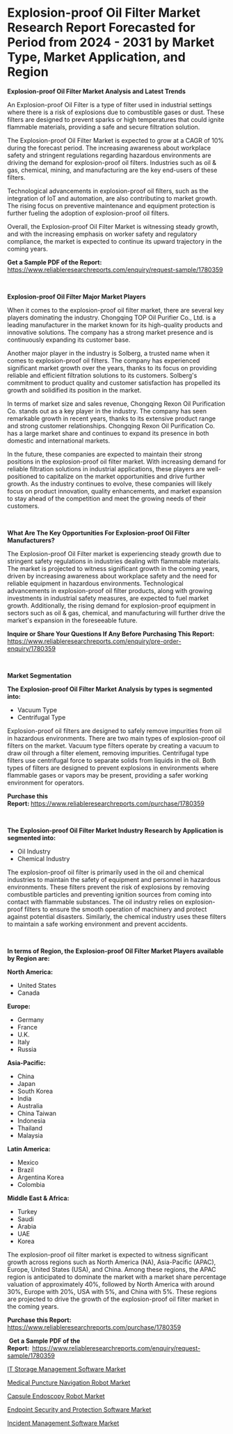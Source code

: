 <p><h1>Explosion-proof Oil Filter Market Research Report Forecasted for Period from 2024 -  2031 by Market Type, Market Application, and Region</h1></p><p><strong>Explosion-proof Oil Filter Market Analysis and Latest Trends</strong></p>
<p><p>An Explosion-proof Oil Filter is a type of filter used in industrial settings where there is a risk of explosions due to combustible gases or dust. These filters are designed to prevent sparks or high temperatures that could ignite flammable materials, providing a safe and secure filtration solution.</p><p>The Explosion-proof Oil Filter Market is expected to grow at a CAGR of 10% during the forecast period. The increasing awareness about workplace safety and stringent regulations regarding hazardous environments are driving the demand for explosion-proof oil filters. Industries such as oil & gas, chemical, mining, and manufacturing are the key end-users of these filters.</p><p>Technological advancements in explosion-proof oil filters, such as the integration of IoT and automation, are also contributing to market growth. The rising focus on preventive maintenance and equipment protection is further fueling the adoption of explosion-proof oil filters.</p><p>Overall, the Explosion-proof Oil Filter Market is witnessing steady growth, and with the increasing emphasis on worker safety and regulatory compliance, the market is expected to continue its upward trajectory in the coming years.</p></p>
<p><strong>Get a Sample PDF of the Report:&nbsp;</strong> <a href="https://www.reliableresearchreports.com/enquiry/request-sample/1780359">https://www.reliableresearchreports.com/enquiry/request-sample/1780359</a></p>
<p>&nbsp;</p>
<p><strong>Explosion-proof Oil Filter Major Market Players</strong></p>
<p><p>When it comes to the explosion-proof oil filter market, there are several key players dominating the industry. Chongqing TOP Oil Purifier Co., Ltd. is a leading manufacturer in the market known for its high-quality products and innovative solutions. The company has a strong market presence and is continuously expanding its customer base.</p><p>Another major player in the industry is Solberg, a trusted name when it comes to explosion-proof oil filters. The company has experienced significant market growth over the years, thanks to its focus on providing reliable and efficient filtration solutions to its customers. Solberg's commitment to product quality and customer satisfaction has propelled its growth and solidified its position in the market.</p><p>In terms of market size and sales revenue, Chongqing Rexon Oil Purification Co. stands out as a key player in the industry. The company has seen remarkable growth in recent years, thanks to its extensive product range and strong customer relationships. Chongqing Rexon Oil Purification Co. has a large market share and continues to expand its presence in both domestic and international markets.</p><p>In the future, these companies are expected to maintain their strong positions in the explosion-proof oil filter market. With increasing demand for reliable filtration solutions in industrial applications, these players are well-positioned to capitalize on the market opportunities and drive further growth. As the industry continues to evolve, these companies will likely focus on product innovation, quality enhancements, and market expansion to stay ahead of the competition and meet the growing needs of their customers.</p></p>
<p>&nbsp;</p>
<p><strong>What Are The Key Opportunities For Explosion-proof Oil Filter Manufacturers?</strong></p>
<p><p>The Explosion-proof Oil Filter market is experiencing steady growth due to stringent safety regulations in industries dealing with flammable materials. The market is projected to witness significant growth in the coming years, driven by increasing awareness about workplace safety and the need for reliable equipment in hazardous environments. Technological advancements in explosion-proof oil filter products, along with growing investments in industrial safety measures, are expected to fuel market growth. Additionally, the rising demand for explosion-proof equipment in sectors such as oil & gas, chemical, and manufacturing will further drive the market's expansion in the foreseeable future.</p></p>
<p><strong>Inquire or Share Your Questions If Any Before Purchasing This Report:</strong> <a href="https://www.reliableresearchreports.com/enquiry/pre-order-enquiry/1780359">https://www.reliableresearchreports.com/enquiry/pre-order-enquiry/1780359</a></p>
<p>&nbsp;</p>
<p><strong>Market Segmentation</strong></p>
<p><strong>The Explosion-proof Oil Filter Market Analysis by types is segmented into:</strong></p>
<p><ul><li>Vacuum Type</li><li>Centrifugal Type</li></ul></p>
<p><p>Explosion-proof oil filters are designed to safely remove impurities from oil in hazardous environments. There are two main types of explosion-proof oil filters on the market. Vacuum type filters operate by creating a vacuum to draw oil through a filter element, removing impurities. Centrifugal type filters use centrifugal force to separate solids from liquids in the oil. Both types of filters are designed to prevent explosions in environments where flammable gases or vapors may be present, providing a safer working environment for operators.</p></p>
<p><strong>Purchase this Report:&nbsp;</strong><a href="https://www.reliableresearchreports.com/purchase/1780359">https://www.reliableresearchreports.com/purchase/1780359</a></p>
<p>&nbsp;</p>
<p><strong>The Explosion-proof Oil Filter Market Industry Research by Application is segmented into:</strong></p>
<p><ul><li>Oil Industry</li><li>Chemical Industry</li></ul></p>
<p><p>The explosion-proof oil filter is primarily used in the oil and chemical industries to maintain the safety of equipment and personnel in hazardous environments. These filters prevent the risk of explosions by removing combustible particles and preventing ignition sources from coming into contact with flammable substances. The oil industry relies on explosion-proof filters to ensure the smooth operation of machinery and protect against potential disasters. Similarly, the chemical industry uses these filters to maintain a safe working environment and prevent accidents.</p></p>
<p>&nbsp;</p>
<p><strong>In terms of Region, the Explosion-proof Oil Filter Market Players available by Region are:</strong></p>
<p>
    <p> <strong> North America: </strong>
        <ul>
            <li>United States</li>
            <li>Canada</li>
        </ul>
        </p> 
    <p> <strong> Europe: </strong>
        <ul>
            <li>Germany</li>
            <li>France</li>
            <li>U.K.</li>
            <li>Italy</li>
            <li>Russia</li>
        </ul>
        </p> 
    <p> <strong> Asia-Pacific: </strong>
        <ul>
            <li>China</li>
            <li>Japan</li>
            <li>South Korea</li>
            <li>India</li>
            <li>Australia</li>
            <li>China Taiwan</li>
            <li>Indonesia</li>
            <li>Thailand</li>
            <li>Malaysia</li>
        </ul>
        </p> 
    <p> <strong> Latin America: </strong>
        <ul>
            <li>Mexico</li>
            <li>Brazil</li>
            <li>Argentina Korea</li>
            <li>Colombia</li>
        </ul>
        </p> 
    <p> <strong> Middle East & Africa: </strong>
        <ul>
            <li>Turkey</li>
            <li>Saudi</li>
            <li>Arabia</li>
            <li>UAE</li>
            <li>Korea</li>
        </ul>
    </p>
    </p>
<p><p>The explosion-proof oil filter market is expected to witness significant growth across regions such as North America (NA), Asia-Pacific (APAC), Europe, United States (USA), and China. Among these regions, the APAC region is anticipated to dominate the market with a market share percentage valuation of approximately 40%, followed by North America with around 30%, Europe with 20%, USA with 5%, and China with 5%. These regions are projected to drive the growth of the explosion-proof oil filter market in the coming years.</p></p>
<p><strong>Purchase this Report: </strong><a href="https://www.reliableresearchreports.com/purchase/1780359">https://www.reliableresearchreports.com/purchase/1780359</a></p>
<p>&nbsp;<strong>Get a Sample PDF of the Report:&nbsp;&nbsp;</strong><a href="https://www.reliableresearchreports.com/enquiry/request-sample/1780359">https://www.reliableresearchreports.com/enquiry/request-sample/1780359</a></p>
<p><strong></strong></p>
<p><p><a href="https://medium.com/@geovanyjast76845/it-storage-management-software-market-share-evolution-and-market-growth-trends-2024-2031-8536c2fdee02">IT Storage Management Software Market</a></p><p><a href="https://github.com/wwwkeltoum/Market-Research-Report-List-2/blob/main/medical-puncture-navigation-robot-market.md">Medical Puncture Navigation Robot Market</a></p><p><a href="https://github.com/gamblestampleyjenny50m5sl6/Market-Research-Report-List-1/blob/main/capsule-endoscopy-robot-market.md">Capsule Endoscopy Robot Market</a></p><p><a href="https://medium.com/@geovanyjast76845/endpoint-security-and-protection-software-market-comprehensive-assessment-by-type-application-8938990a4367">Endpoint Security and Protection Software Market</a></p><p><a href="https://medium.com/@geovanyjast76845/incident-management-software-market-the-key-to-successful-business-strategy-forecast-till-2031-4e24ab8d216e">Incident Management Software Market</a></p></p>